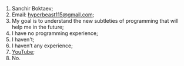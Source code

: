 1. Sanchir Boktaev;
2. Email: hyperbeast115@gmail.com;
3. My goal is to understand the new subtleties of programming that will help me in the future;
4. I have no programming experience;
5. I haven't;
6. I haven’t any experience;
7. [YouTube](https://www.youtube.com/channel/UC-sAMvDe7gTmBbub-rWljZg);
8. No.
